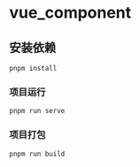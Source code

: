 # vue_component

## 安装依赖

```
pnpm install
```

### 项目运行

```
pnpm run serve
```

### 项目打包

```
pnpm run build
```
